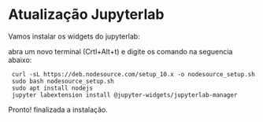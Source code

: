 # Atualização Jupyterlab


Vamos instalar os widgets do jupyterlab:

 abra um novo terminal (Crtl+Alt+t) e digite os comando na seguencia abaixo:
 
     curl -sL https://deb.nodesource.com/setup_10.x -o nodesource_setup.sh
     sudo bash nodesource_setup.sh
     sudo apt install nodejs
     jupyter labextension install @jupyter-widgets/jupyterlab-manager

Pronto! finalizada a instalação.
